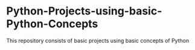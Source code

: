 # Python-Projects-using-basic-Python-Concepts

This repository consists of basic projects using basic concepts of Python

